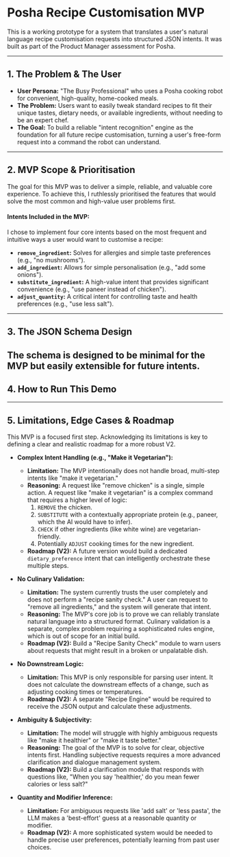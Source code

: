 # Posha Recipe Customisation MVP

This is a working prototype for a system that translates a user's natural language recipe customisation requests into structured JSON intents. It was built as part of the Product Manager assessment for Posha.

---

## 1. The Problem & The User

* **User Persona:** "The Busy Professional" who uses a Posha cooking robot for convenient, high-quality, home-cooked meals.
* **The Problem:** Users want to easily tweak standard recipes to fit their unique tastes, dietary needs, or available ingredients, without needing to be an expert chef.
* **The Goal:** To build a reliable "intent recognition" engine as the foundation for all future recipe customisation, turning a user's free-form request into a command the robot can understand.

---

## 2. MVP Scope & Prioritisation

The goal for this MVP was to deliver a simple, reliable, and valuable core experience. To achieve this, I ruthlessly prioritised the features that would solve the most common and high-value user problems first.

#### Intents Included in the MVP:

I chose to implement four core intents based on the most frequent and intuitive ways a user would want to customise a recipe:

* **`remove_ingredient`:** Solves for allergies and simple taste preferences (e.g., "no mushrooms").
* **`add_ingredient`:** Allows for simple personalisation (e.g., "add some onions").
* **`substitute_ingredient`:** A high-value intent that provides significant convenience (e.g., "use paneer instead of chicken").
* **`adjust_quantity`:** A critical intent for controlling taste and health preferences (e.g., "use less salt").

---

## 3. The JSON Schema Design

The schema is designed to be minimal for the MVP but easily extensible for future intents.
---

## 4. How to Run This Demo

---

## 5. Limitations, Edge Cases & Roadmap

This MVP is a focused first step. Acknowledging its limitations is key to defining a clear and realistic roadmap for a more robust V2.

* **Complex Intent Handling (e.g., "Make it Vegetarian"):**
    * **Limitation:** The MVP intentionally does not handle broad, multi-step intents like "make it vegetarian."
    * **Reasoning:** A request like "remove chicken" is a single, simple action. A request like "make it vegetarian" is a complex command that requires a higher level of logic:
        1.  `REMOVE` the chicken.
        2.  `SUBSTITUTE` with a contextually appropriate protein (e.g., paneer, which the AI would have to infer).
        3.  `CHECK` if other ingredients (like white wine) are vegetarian-friendly.
        4.  Potentially `ADJUST` cooking times for the new ingredient.
    * **Roadmap (V2):** A future version would build a dedicated `dietary_preference` intent that can intelligently orchestrate these multiple steps.

* **No Culinary Validation:**
    * **Limitation:** The system currently trusts the user completely and does not perform a "recipe sanity check." A user can request to "remove all ingredients," and the system will generate that intent.
    * **Reasoning:** The MVP's core job is to prove we can reliably translate natural language into a structured format. Culinary validation is a separate, complex problem requiring a sophisticated rules engine, which is out of scope for an initial build.
    * **Roadmap (V2):** Build a "Recipe Sanity Check" module to warn users about requests that might result in a broken or unpalatable dish.

* **No Downstream Logic:**
    * **Limitation:** This MVP is only responsible for parsing user intent. It does not calculate the downstream effects of a change, such as adjusting cooking times or temperatures.
    * **Roadmap (V2):** A separate "Recipe Engine" would be required to receive the JSON output and calculate these adjustments.

* **Ambiguity & Subjectivity:**
    * **Limitation:** The model will struggle with highly ambiguous requests like "make it healthier" or "make it taste better."
    * **Reasoning:** The goal of the MVP is to solve for clear, objective intents first. Handling subjective requests requires a more advanced clarification and dialogue management system.
    * **Roadmap (V2):** Build a clarification module that responds with questions like, "When you say 'healthier,' do you mean fewer calories or less salt?"

* **Quantity and Modifier Inference:**
    * **Limitation:** For ambiguous requests like 'add salt' or 'less pasta', the LLM makes a 'best-effort' guess at a reasonable quantity or modifier.
    * **Roadmap (V2):** A more sophisticated system would be needed to handle precise user preferences, potentially learning from past user choices.
